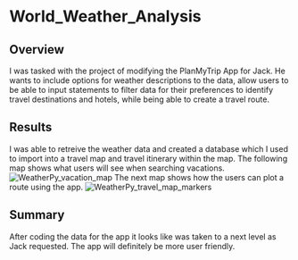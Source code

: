 # World_Weather_Analysis

## Overview
I was tasked with the project of modifying the PlanMyTrip App for Jack. He wants to include options for weather descriptions to the data, allow users to be able to input statements to filter data for their preferences to identify travel destinations and hotels, while being able to create a travel route. 

## Results
I was able to retreive the weather data and created a database which I used to import into a travel map and travel itinerary within the map.
The following map shows what users will see when searching vacations. ![WeatherPy_vacation_map](https://user-images.githubusercontent.com/108022219/181589151-f331ace7-1987-47f8-96e2-6efe0c1e7314.png)
The next map shows how the users can plot a route using the app. 
![WeatherPy_travel_map_markers](https://user-images.githubusercontent.com/108022219/181589348-d727be63-9884-4a04-8c73-8d7e52f091d0.png)

## Summary
After coding the data for the app it looks like was taken to a next level as Jack requested. The app will definitely be more user friendly.
